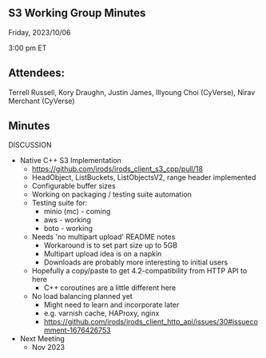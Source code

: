 ## S3 Working Group Minutes

Friday, 2023/10/06

3:00 pm ET

## Attendees:

Terrell Russell, Kory Draughn, Justin James, Illyoung Choi (CyVerse), Nirav Merchant (CyVerse)

## Minutes

DISCUSSION

 - Native C++ S3 Implementation
   - https://github.com/irods/irods_client_s3_cpp/pull/18
   - HeadObject, ListBuckets, ListObjectsV2, range header implemented
   - Configurable buffer sizes
   - Working on packaging / testing suite automation
   - Testing suite for:
     - minio (mc) - coming
     - aws - working
     - boto - working
   - Needs 'no multipart upload' README notes
     - Workaround is to set part size up to 5GB
     - Multipart upload idea is on a napkin
     - Downloads are probably more interesting to initial users
   - Hopefully a copy/paste to get 4.2-compatibility from HTTP API to here
     - C++ coroutines are a little different here
   - No load balancing planned yet
     - Might need to learn and incorporate later
     - e.g. varnish cache, HAProxy, nginx
     - https://github.com/irods/irods_client_http_api/issues/30#issuecomment-1676426753 
 - Next Meeting
   - Nov 2023
